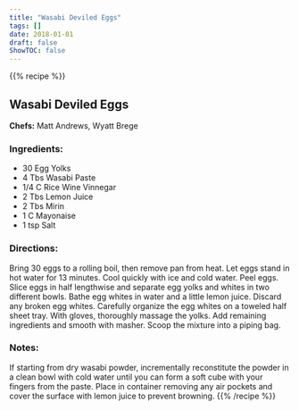 ```yaml
---
title: "Wasabi Deviled Eggs"
tags: []
date: 2018-01-01
draft: false
ShowTOC: false
---
```


{{% recipe %}}

## Wasabi Deviled Eggs

**Chefs:** Matt Andrews, Wyatt Brege



### Ingredients:

-   30 Egg Yolks
-   4 Tbs Wasabi Paste
-   1/4 C Rice Wine Vinnegar
-   2 Tbs Lemon Juice
-   2 Tbs Mirin
-   1 C Mayonaise
-   1 tsp Salt

### Directions: 

Bring 30 eggs to a rolling boil, then remove pan from heat.
Let eggs stand in hot water for 13 minutes.
Cool quickly with ice and cold water.
Peel eggs.
Slice eggs in half lengthwise and separate egg yolks and whites in two
different bowls.
Bathe egg whites in water and a little lemon juice. Discard any broken
egg whites.
Carefully organize the egg whites on a toweled half sheet tray.
With gloves, thoroughly massage the yolks.
Add remaining ingredients and smooth with masher.
Scoop the mixture into a piping bag.

### Notes: 

If starting from dry wasabi powder, incrementally reconstitute the
powder in a clean bowl with cold water until you can form a soft cube
with your fingers from the paste. Place in container removing any air
pockets and cover the surface with lemon juice to prevent browning.
{{% /recipe %}}
